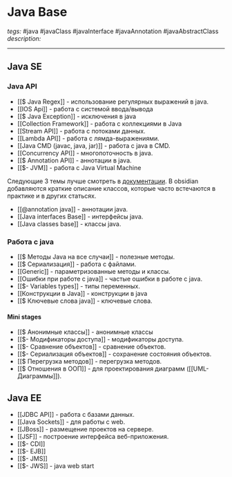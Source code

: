 # Java Base
*tegs:* #java #javaClass #javaInterface #javaAnnotation #javaAbstractClass 
*description:* 

---
## Java SE
### Java API
- [[$ Java Regex]] - использование регулярных выражений в java.
- [[IOS Api]] - работа с системой ввода/вывода
- [[$ Java Exception]] - исключения в java
- [[Collection Framework]] - работа с коллекциями в Java
- [[Stream API]] - работа с потоками данных.
- [[Lambda API]] - работа с лямда-выражениями.
- [[Java CMD (javac, java, jar)]] - работа с java в CMD.
- [[Concurrency API]] - многопоточность в java.
- [[$ Annotation API]] - аннотации в java.
- [[$- JVM]] - работа с Java Virtual Мachine 

Следующие 3 темы лучше смотреть в [документации](https://docs.oracle.com/en/java/javase/16/docs/api/index.html). В obsidian добавляются краткие описание классов, которые часто встечаются в практике и в других статьсях.
- [[@annotation java]] - аннотации java.
- [[Java interfaces Base]] - интерфейсы java.
- [[Java classes base]] - классы java.

### Работа с java
- [[$ Методы Java на все случаи]] - полезные методы.
- [[$ Сериализация]] - работа с файлами.
- [[Generic]] - параметризованные методы и классы.
- [[Ошибки при работе с java]] - частые ошибки в работе с java.
- [[$- Variables types]] - типы переменных.
- [[Конструкции в Java]] - конструкции в java
- [[$ Ключевые слова java]] - ключевые слова.

#### Mini stages
- [[$ Анонимные классы]] - анонимные классы
- [[$- Модификаторы доступа]] - модификаторы доступа.
- [[$- Сравнение объектов]] - сравнение объектов.
- [[$- Сериализация объектов]] - сохранение состояния объектов.
- [[$ Перегрузка методов]] - перегрузка методов.
- [[$ Отношения в ООП]] - для проектирования диаграмм ([[UML-Диаграммы]]).

## Java EE
- [[JDBC API]] - работа с базами данных.
- [[Java Sockets]] - для работы с web.
- [[JBoss]] - размещение проектов на сервере.
- [[JSF]] - построение интерфейса веб-приложения.
- [[$- CDI]]
- [[$- EJB]]
- [[$- JMS]]
- [[$- JWS]] - java web start